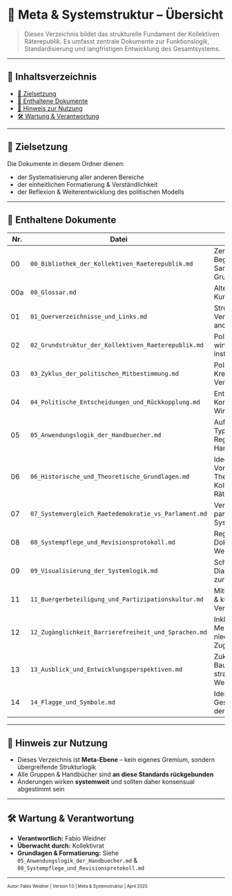 <!--
Autor: Fabio Weidner
Version: 1.0
Sektion: Meta & Systemstruktur
Veröffentlichung: April 2025
-->

# 📂 Meta & Systemstruktur – Übersicht

> Dieses Verzeichnis bildet das strukturelle Fundament der Kollektiven Räterepublik. Es umfasst zentrale Dokumente zur Funktionslogik, Standardisierung und langfristigen Entwicklung des Gesamtsystems.

---

## 📑 Inhaltsverzeichnis

- [📌 Zielsetzung](#-zielsetzung)
- [🧱 Enthaltene Dokumente](#-enthaltene-dokumente)
- [🧭 Hinweis zur Nutzung](#-hinweis-zur-nutzung)
- [🛠️ Wartung & Verantwortung](#️-wartung--verantwortung)

---

## 📌 Zielsetzung

Die Dokumente in diesem Ordner dienen:
- der Systematisierung aller anderen Bereiche
- der einheitlichen Formatierung & Verständlichkeit
- der Reflexion & Weiterentwicklung des politischen Modells

---

## 🧱 Enthaltene Dokumente

| Nr. | Datei                                                   | Inhalt                                                                 |
|-----|----------------------------------------------------------|------------------------------------------------------------------------|
| 00  | `00_Bibliothek_der_Kollektiven_Raeterepublik.md`        | Zentrale Begriffsdatenbank, Sammlung aller Grundbegriffe              |
| 00a | `00_Glossar.md`                                          | Alternativformat mit Kurzdefinitionen A–Z                             |
| 01  | `01_Querverzeichnisse_und_Links.md`                      | Strukturüberblick & Verlinkung zu allen anderen Bereichen             |
| 02  | `02_Grundstruktur_der_Kollektiven_Raeterepublik.md`      | Politische, wirtschaftliche und institutionelle Ordnung               |
| 03  | `03_Zyklus_der_politischen_Mitbestimmung.md`             | Politische Kreislauflogik & Verantwortungsstruktur                    |
| 04  | `04_Politische_Entscheidungen_und_Rückkopplung.md`       | Entscheidungsfluss, Kontrolle & Wirkungskreisläufe                    |
| 05  | `05_Anwendungslogik_der_Handbuecher.md`                  | Aufbau, Nutzen & Typologie aller Regelwerke und Handbucharten         |
| 06  | `06_Historische_und_Theoretische_Grundlagen.md`          | Ideengeschichte, Vorbilder und Theoriebasis der Kollektiven Räterepublik |
| 07  | `07_Systemvergleich_Raetedemokratie_vs_Parlament.md`     | Vergleich klassischer parlamentarischer Systeme mit Rätelogik         |
| 08  | `08_Systempflege_und_Revisionsprotokoll.md`              | Regeln zur Revision, Dokumentation & Weiterentwicklung                |
| 09  | `09_Visualisierung_der_Systemlogik.md`                   | Schema- & Diagrammsammlung zur Gesamtstruktur                         |
| 11  | `11_Buergerbeteiligung_und_Partizipationskultur.md`      | Mitbestimmungsformen & kulturelle Verankerung                         |
| 12  | `12_Zugänglichkeit_Barrierefreiheit_und_Sprachen.md`     | Inklusion, Mehrsprachigkeit & niederschwelliger Zugang                |
| 13  | `13_Ausblick_und_Entwicklungsperspektiven.md`            | Zukünftige Ziele, Baustellen & strategische Weiterentwicklung         |
| 14  | `14_Flagge_und_Symbole.md`                               | Identität, visuelle Gestaltung & Zeichen der Räterepublik             |

---

## 🧭 Hinweis zur Nutzung

- Dieses Verzeichnis ist **Meta-Ebene** – kein eigenes Gremium, sondern übergreifende Strukturlogik
- Alle Gruppen & Handbücher sind **an diese Standards rückgebunden**
- Änderungen wirken **systemweit** und sollten daher konsensual abgestimmt sein

---

## 🛠️ Wartung & Verantwortung

- **Verantwortlich:** Fabio Weidner  
- **Überwacht durch:** Kollektivrat  
- **Grundlagen & Formatierung:** Siehe `05_Anwendungslogik_der_Handbuecher.md` & `08_Systempflege_und_Revisionsprotokoll.md`

---

<sub><sup>Autor: Fabio Weidner | Version 1.0 | Meta & Systemstruktur | April 2025</sup></sub>
